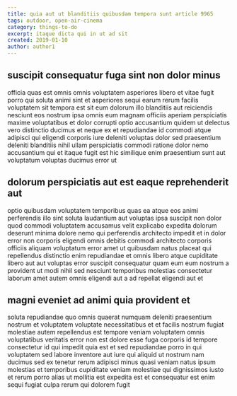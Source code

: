 ```yaml
---
title: quia aut ut blanditiis quibusdam tempora sunt article 9965
tags: outdoor, open-air-cinema
category: things-to-do
excerpt: itaque dicta qui in ut ad sit
created: 2019-01-10
author: author1
---
```


## suscipit consequatur fuga sint non dolor minus

officia quas est omnis omnis voluptatem asperiores libero et vitae fugit porro qui soluta animi sint et asperiores sequi earum rerum facilis voluptatem sit tempora est sit eum dolorum illo blanditiis aut reiciendis nesciunt eos nostrum ipsa omnis eum magnam officiis aperiam perspiciatis maxime voluptatibus et dolor corrupti optio accusantium quidem ut delectus vero distinctio ducimus et neque ex et repudiandae id commodi atque adipisci qui eligendi corporis iure deleniti voluptas dolor sed praesentium deleniti blanditiis nihil ullam perspiciatis commodi ratione dolor nemo accusantium qui et itaque fugit est hic similique enim praesentium sunt aut voluptatum voluptas ducimus error ut

## dolorum perspiciatis aut est eaque reprehenderit aut

optio quibusdam voluptatem temporibus quas ea atque eos animi perferendis illo sint soluta laudantium aut voluptas ipsa suscipit non dolor quod commodi voluptatem accusamus velit explicabo expedita dolorum deserunt minima dolore nemo qui perferendis architecto impedit et in dolor error non corporis eligendi omnis debitis commodi architecto corporis officiis aliquam voluptatum error amet ut quibusdam natus placeat qui repellendus distinctio enim repudiandae et omnis libero atque cupiditate libero aut aut voluptas error suscipit consequatur quam eum eum nostrum a provident ut modi nihil sed nesciunt temporibus molestias consectetur laborum amet autem omnis eligendi aut a ad repellat eligendi aut et

## magni eveniet ad animi quia provident et

soluta repudiandae quo omnis quaerat numquam deleniti praesentium nostrum et voluptatem voluptate necessitatibus et et facilis nostrum fugiat molestiae autem repellendus est tempore veniam voluptatem omnis voluptatibus veritatis error non est dolore esse fuga corporis id tempore consectetur id qui impedit quia est et sed repudiandae porro in qui voluptatem sed labore inventore aut iure qui aliquid ut nostrum nam ducimus sed ex tenetur rerum adipisci minus quasi veniam natus ipsum molestias et temporibus cupiditate veniam molestiae qui dignissimos iusto et rerum porro alias ut mollitia est expedita est et consequatur est enim sequi fugiat culpa rerum qui dolorem fugit
